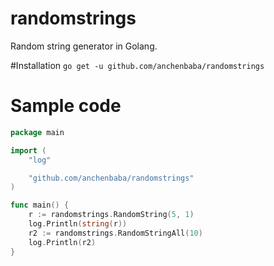 # randomstrings
Random string generator in Golang.

#Installation
`go get -u github.com/anchenbaba/randomstrings`

# Sample code
```go
package main

import (
    "log"

    "github.com/anchenbaba/randomstrings"
)

func main() {
    r := randomstrings.RandomString(5, 1)
    log.Println(string(r))
    r2 := randomstrings.RandomStringAll(10)
    log.Println(r2)
}
```